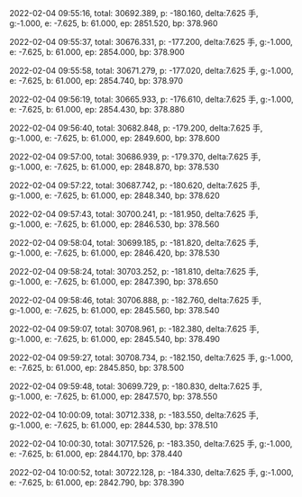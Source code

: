 2022-02-04 09:55:16, total: 30692.389, p: -180.160, delta:7.625 手, g:-1.000, e: -7.625, b: 61.000, ep: 2851.520, bp: 378.960

2022-02-04 09:55:37, total: 30676.331, p: -177.200, delta:7.625 手, g:-1.000, e: -7.625, b: 61.000, ep: 2854.000, bp: 378.900

2022-02-04 09:55:58, total: 30671.279, p: -177.020, delta:7.625 手, g:-1.000, e: -7.625, b: 61.000, ep: 2854.740, bp: 378.970

2022-02-04 09:56:19, total: 30665.933, p: -176.610, delta:7.625 手, g:-1.000, e: -7.625, b: 61.000, ep: 2854.430, bp: 378.880

2022-02-04 09:56:40, total: 30682.848, p: -179.200, delta:7.625 手, g:-1.000, e: -7.625, b: 61.000, ep: 2849.600, bp: 378.600

2022-02-04 09:57:00, total: 30686.939, p: -179.370, delta:7.625 手, g:-1.000, e: -7.625, b: 61.000, ep: 2848.870, bp: 378.530

2022-02-04 09:57:22, total: 30687.742, p: -180.620, delta:7.625 手, g:-1.000, e: -7.625, b: 61.000, ep: 2848.340, bp: 378.620

2022-02-04 09:57:43, total: 30700.241, p: -181.950, delta:7.625 手, g:-1.000, e: -7.625, b: 61.000, ep: 2846.530, bp: 378.560

2022-02-04 09:58:04, total: 30699.185, p: -181.820, delta:7.625 手, g:-1.000, e: -7.625, b: 61.000, ep: 2846.420, bp: 378.530

2022-02-04 09:58:24, total: 30703.252, p: -181.810, delta:7.625 手, g:-1.000, e: -7.625, b: 61.000, ep: 2847.390, bp: 378.650

2022-02-04 09:58:46, total: 30706.888, p: -182.760, delta:7.625 手, g:-1.000, e: -7.625, b: 61.000, ep: 2845.560, bp: 378.540

2022-02-04 09:59:07, total: 30708.961, p: -182.380, delta:7.625 手, g:-1.000, e: -7.625, b: 61.000, ep: 2845.540, bp: 378.490

2022-02-04 09:59:27, total: 30708.734, p: -182.150, delta:7.625 手, g:-1.000, e: -7.625, b: 61.000, ep: 2845.850, bp: 378.500

2022-02-04 09:59:48, total: 30699.729, p: -180.830, delta:7.625 手, g:-1.000, e: -7.625, b: 61.000, ep: 2847.570, bp: 378.550

2022-02-04 10:00:09, total: 30712.338, p: -183.550, delta:7.625 手, g:-1.000, e: -7.625, b: 61.000, ep: 2844.530, bp: 378.510

2022-02-04 10:00:30, total: 30717.526, p: -183.350, delta:7.625 手, g:-1.000, e: -7.625, b: 61.000, ep: 2844.170, bp: 378.440

2022-02-04 10:00:52, total: 30722.128, p: -184.330, delta:7.625 手, g:-1.000, e: -7.625, b: 61.000, ep: 2842.790, bp: 378.390